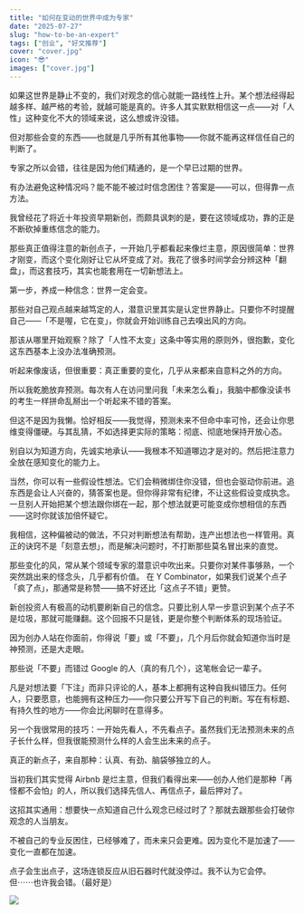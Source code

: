 ```yaml
---
title: "如何在变动的世界中成为专家"
date: "2025-07-27"
slug: "how-to-be-an-expert"
tags: ["创业", "好文推荐"]
cover: "cover.jpg"
icon: "😎"
images: ["cover.jpg"]
---
```

如果这世界是静止不变的，我们对观念的信心就能一路线性上升。某个想法经得起越多样、越严格的考验，就越可能是真的。许多人其实默默相信这一点——对「人性」这种变化不大的领域来说，这么想或许没错。



但对那些会变的东西——也就是几乎所有其他事物——你就不能再这样信任自己的判断了。



专家之所以会错，往往是因为他们精通的，是一个早已过期的世界。



有办法避免这种情况吗？能不能不被过时信念困住？答案是——可以，但得靠一点方法。



我曾经花了将近十年投资早期新创，而颇具讽刺的是，要在这领域成功，靠的正是不断砍掉重练信念的能力。



那些真正值得注意的新创点子，一开始几乎都看起来像烂主意，原因很简单：世界才刚变，而这个变化刚好让它从坏变成了对。我花了很多时间学会分辨这种「翻盘」，而这套技巧，其实也能套用在一切新想法上。



第一步，养成一种信念：世界一定会变。



那些对自己观点越来越笃定的人，潜意识里其实是认定世界静止。只要你不时提醒自己——「不是喔，它在变」，你就会开始训练自己去嗅出风的方向。



那该从哪里开始观察？除了「人性不太变」这条中等实用的原则外，很抱歉，变化这东西基本上没办法准确预测。



听起来像废话，但很重要：真正重要的变化，几乎从来都来自意料之外的方向。



所以我乾脆放弃预测。每次有人在访问里问我「未来怎么看」，我脑中都像没读书的考生一样拼命乱掰出一个听起来不错的答案。



但这不是因为我懒。恰好相反——我觉得，预测未来不但命中率可怜，还会让你思维变得僵硬。与其乱猜，不如选择更实际的策略：彻底、彻底地保持开放心态。



别自以为知道方向，先诚实地承认——我根本不知道哪边才是对的。然后把注意力全放在感知变化的能力上。



当然，你可以有一些假设性想法。它们会稍微绑住你没错，但也会驱动你前进。追东西是会让人兴奋的，猜答案也是。但你得非常有纪律，不让这些假设变成执念。
一旦别人开始把某个想法跟你绑在一起，那个想法就更可能变成你想相信的东西——这时你就该加倍怀疑它。



我相信，这种偏被动的做法，不只对判断想法有帮助，连产出想法也一样管用。真正的诀窍不是「刻意去想」，而是解决问题时，不打断那些莫名冒出来的直觉。



那些变化的风，常从某个领域专家的潜意识中吹出来。只要你对某件事够熟，一个突然跳出来的怪念头，几乎都有价值。
在 Y Combinator，如果我们说某个点子「疯了点」，那通常是称赞——搞不好还比「这点子不错」更赞。



新创投资人有极高的动机要刷新自己的信念。只要比别人早一步意识到某个点子不是垃圾，那就可能赚翻。这个回报不只是钱，更是你整个判断体系的现场验证。



因为创办人站在你面前，你得说「要」或「不要」，几个月后你就会知道你当时是神预测，还是大走眼。



那些说「不要」而错过 Google 的人（真的有几个），这笔帐会记一辈子。



凡是对想法要「下注」而非只评论的人，基本上都拥有这种自我纠错压力。任何人，只要愿意，也能拥有这种压力——你只要公开写下自己的判断。写在有标题、有持久性的地方——你会比闲聊时在意得多。



另一个我很常用的技巧：一开始先看人，不先看点子。虽然我们无法预测未来的点子长什么样，但我很能预测什么样的人会生出未来的点子。



真正的新点子，来自那种：认真、有劲、脑袋够独立的人。



当初我们其实觉得 Airbnb 是烂主意，但我们看得出来——创办人他们是那种「再怪都不会怕」的人，所以我们选择先信人、再信点子，最后押对了。



这招其实通用：想要快一点知道自己什么观念已经过时了？那就去跟那些会打破你观念的人当朋友。



不被自己的专业反困住，已经够难了，而未来只会更难。因为变化不是加速了——变化一直都在加速。



点子会生出点子，这场连锁反应从旧石器时代就没停过。我不认为它会停。
但⋯⋯也许我会错。（最好是）




![](https://prod-files-secure.s3.us-west-2.amazonaws.com/112d0858-5090-4d34-a606-b75eb8d65fd2/46476355-9cf3-4e99-9b7a-3531bc426380/1000202064.png?X-Amz-Algorithm=AWS4-HMAC-SHA256&X-Amz-Content-Sha256=UNSIGNED-PAYLOAD&X-Amz-Credential=ASIAZI2LB46623T6OIUY%2F20251012%2Fus-west-2%2Fs3%2Faws4_request&X-Amz-Date=20251012T134309Z&X-Amz-Expires=3600&X-Amz-Security-Token=IQoJb3JpZ2luX2VjEIT%2F%2F%2F%2F%2F%2F%2F%2F%2F%2FwEaCXVzLXdlc3QtMiJHMEUCIQDIJUoITBY9mf3MNJCQFCkL6J1vSTvdaW2dqnzjpIFMTgIgVvo08CLXL0J%2BzgNIfnG8s%2FP490XK0mj7uI372tufht0q%2FwMILRAAGgw2Mzc0MjMxODM4MDUiDKnm88LMzIj5orJC%2FSrcA2OpZIZdQ6RkWXdE4lFwS6lyHjnaro3BhVqRNnB2okI3x3iA8e0ZR2slkhW0QOEuKFdMIOUAmhPmYxv8Na5N2RqX1WICxGBk9ydrBMDeTGVgGmdVsIAHvGSu7ki%2FuA7YuIKsZzzVd2ktPztAtATaJqWxyHUXAFuxdN9%2B4M3UkydVgprrJKQpaZlZwWe7EVpfXwT2ec%2B36K1a%2FVKQ6R%2B1YIWOCD7kLyO4SDsFwByJ%2FrZJ7GJi3ec3OTyhgQTyNLrXeMiJBw9W9ulnpPJfH%2FeBZpQkHK9I53Ik%2FWIG9ARpy4lYASjOUevj0Q4wEFQ5WCO%2FZgYCowiZA5pqhPgaxQLMb1TykET%2FAaIEwJFH8Fmm5LDA9MrahuFd%2FLZqTn4Fg8lsaOV0WQZU2%2BXyIIq1mRnxRORSR9eL%2FDgjoReVIsQmjmEczZfCeQpp%2BhBwdAYyVjjRwxfbDsMgWU9FPclgZpP8mr0YWGhcCLuPnCmQHSdBA8Ljr3cdNyjIZqkwoVED3Gufigx8buN0uaAGjkZ4xOB49YzhSIt%2Fg1hmfgefNWzFOHMl6AjOe0dQ1W2mrCMWEhooLT7wL56yWOF9SuuQspcDKq8sgc1ReXhHq7al8VWe6zLGOCOb4zzU2KtRfiB1MPu3rscGOqUB0rLPBLUx16LjKhQvVjK7sXWK9fbJy1bLBjMX6MlVhWgGYpbPGNegtYGK8%2BVXBCP2w%2FBNzpSnPthE8zyXnbF2zmbmV%2BiGbSYMXI483PeXoCioKeTOOIGfnIrwfhnyk4dLJMZdiUXitndOS6DDf%2B4QaAtkS0v203jRsXAYErbDG7Kc%2FVfWoXn%2FLTLHRO8abyZ3Gd%2B2xySUrT46krAtYoNFgQfP3JmC&X-Amz-Signature=fecf43a34fb3118ff45b9a9cd08a5c30af83ab5e967a63f880a5576e7637fe1c&X-Amz-SignedHeaders=host&x-amz-checksum-mode=ENABLED&x-id=GetObject)

